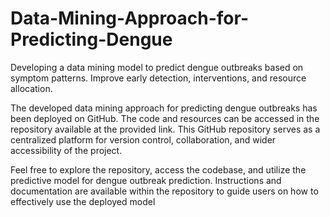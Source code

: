 # Data-Mining-Approach-for-Predicting-Dengue
Developing a data mining model to predict dengue outbreaks based on symptom patterns. Improve early detection, interventions, and resource allocation.

The developed data mining approach for predicting dengue outbreaks has been deployed on GitHub. The code and resources can be accessed in the repository available at the provided link. This GitHub repository serves as a centralized platform for version control, collaboration, and wider accessibility of the project.

Feel free to explore the repository, access the codebase, and utilize the predictive model for dengue outbreak prediction. Instructions and documentation are available within the repository to guide users on how to effectively use the deployed model
